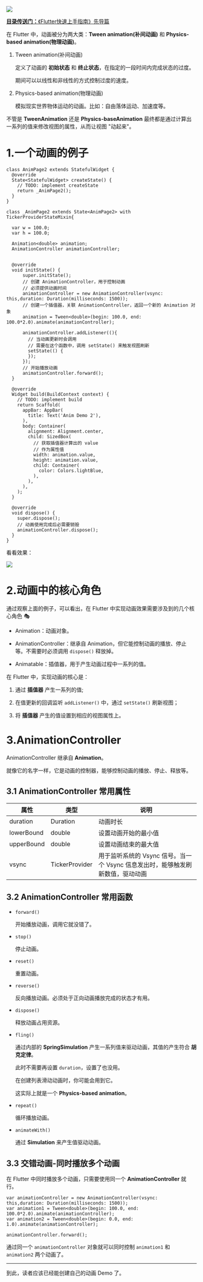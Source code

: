 [![](https://raw.githubusercontent.com/chenBingX/img/master/Flutter/Flutter快速上手指南封面2.JPG)](https://juejin.im/post/5c8f8e62e51d456a0f23d0fe)

[**目录传送门：**《Flutter快速上手指南》先导篇](https://juejin.im/post/5c8f8e62e51d456a0f23d0fe)


在 Flutter 中，动画被分为两大类：**Tween animation(补间动画)** 和 **Physics-based animation(物理动画)**。


1. Tween animation(补间动画)  

    定义了动画的 **初始状态** 和 **终止状态**，在指定的一段时间内完成状态的过度。  

    期间可以以线性和非线性的方式控制过度的速度。  
    
    
2. Physics-based animation(物理动画)
    
    模拟现实世界物体运动的动画。比如：自由落体运动、加速度等。
    
    

不管是 **TweenAnimation** 还是 **Physics-baseAnimation** 
最终都是通过计算出一系列的值来修改视图的属性，从而让视图 "动起来"。  


# 1.一个动画的例子  

```
class AnimPage2 extends StatefulWidget {
  @override
  State<StatefulWidget> createState() {
    // TODO: implement createState
    return _AnimPage2();
  }
}

class _AnimPage2 extends State<AnimPage2> with TickerProviderStateMixin{

  var w = 100.0;
  var h = 100.0;

  Animation<double> animation;
  AnimationController animationController;


  @override
  void initState() {
      super.initState();
      // 创建 AnimationController，用于控制动画
      // 必须提供动画时间
      animationController = new AnimationController(vsync: this,duration: Duration(milliseconds: 1500));
      // 创建一个插值器，关联 AnimationController，返回一个新的 Animation 对象
      animation = Tween<double>(begin: 100.0, end: 100.0*2.0).animate(animationController);

      animationController.addListener((){
        // 当动画更新时会调用
        // 需要在这个函数中，调用 setState() 来触发视图刷新
        setState(() {
        });
      });
      // 开始播放动画
      animationController.forward();
  }

  @override
  Widget build(BuildContext context) {
    // TODO: implement build
    return Scaffold(
      appBar: AppBar(
        title: Text('Anim Demo 2'),
      ),
      body: Container(
        alignment: Alignment.center,
        child: SizedBox(
          // 获取插值器计算出的 value
          // 作为属性值
          width: animation.value,
          height: animation.value,
          child: Container(
            color: Colors.lightBlue,
          ),
        ),
      ),
    );
  }

  @override
  void dispose() {
    super.dispose();
    // 动画使用完成后必需要销毁
    animationController.dispose();
  }
}
```  

看看效果：  

![](https://raw.githubusercontent.com/chenBingX/img/master/Flutter/AnimDemo1.gif)  

# 2.动画中的核心角色

通过观察上面的例子，可以看出，在 Flutter 中实现动画效果需要涉及到的几个核心角色 🎭

- Animation：动画对象。  

- AnimationController：继承自
  Animation，但它能控制动画的播放、停止等。不需要时必须调用 `dispose()` 释放掉。

- Animatable：插值器，用于产生动画过程中一系列的值。


在 Flutter 中，实现动画的核心是： 

1. 通过 **插值器** 产生一系列的值; 

2. 在值更新的回调监听 `addListener()` 中，通过 `setState()` 刷新视图； 

3. 将 **插值器** 产生的值设置到相应的视图属性上。  

# 3.AnimationController

AnimationController 继承自 **Animation**。  

就像它的名字一样，它是动画的控制器，能够控制动画的播放、停止、释放等。  

## 3.1 AnimationController 常用属性

|属性|类型|说明|
|---|---|---|
|duration|Duration|动画时长|
|lowerBound|double|设置动画开始的最小值|
|upperBound|double|设置动画结束的最大值|
|vsync|TickerProvider|用于监听系统的 Vsync 信号。当一个 Vsync 信息发出时，能够触发刷新数值，驱动动画|

## 3.2 AnimationController 常用函数

- `forward()`  
    
    开始播放动画，调用它就没错了。  
    
- `stop()`  
    
    停止动画。  
    
- `reset()`  
    
    重置动画。  
    
- `reverse()`  
    
    反向播放动画。必须处于正向动画播放完成的状态才有用。  
    
- `dispose()`  
    
    释放动画占用资源。
    
- `fling()`  
    
    通过内部的 **SpringSimulation** 产生一系列值来驱动动画，其值的产生符合 **胡克定律**。
    
    此时不需要再设置 `duration`，设置了也没用。  
    
    在创建列表滑动动画时，你可能会用到它。

    这实际上就是一个 **Physics-based animation**。
    
    
- `repeat()`  
    
    循环播放动画。
    
- `animateWith()`
    
    通过 **Simulation** 来产生值驱动动画。  
   
   
## 3.3 交错动画-同时播放多个动画

在 Flutter 中同时播放多个动画，只需要使用同一个  **AnimationController** 就行。  

```
var animationController = new AnimationController(vsync: this,duration: Duration(milliseconds: 1500));
var animation1 = Tween<double>(begin: 100.0, end: 100.0*2.0).animate(animationController);
var animation2 = Tween<double>(begin: 0.0, end: 1.0).animate(animationController);

animationController.forward();
```

通过同一个 `animationController` 对象就可以同时控制 `animation1` 和 `animation2` 两个动画了。
    
---

到此，读者应该已经能创建自己的动画 Demo 了。  
 